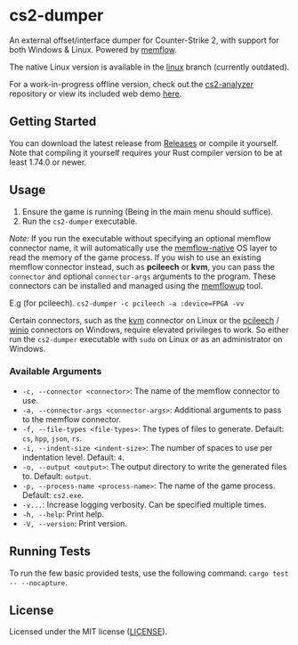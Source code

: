 # cs2-dumper

An external offset/interface dumper for Counter-Strike 2, with support for both Windows & Linux. Powered
by [memflow](https://github.com/memflow/memflow).

The native Linux version is available in the [linux](https://github.com/a2x/cs2-dumper/tree/linux) branch (currently
outdated).

For a work-in-progress offline version, check out the [cs2-analyzer](https://github.com/a2x/cs2-analyzer) repository or
view its included web demo [here](https://a2x.github.io/cs2-analyzer).

## Getting Started

You can download the latest release from [Releases](https://github.com/a2x/cs2-dumper/releases) or compile it yourself.
Note that compiling it yourself requires your Rust compiler version to be at least 1.74.0 or newer.

## Usage

1. Ensure the game is running (Being in the main menu should suffice).
2. Run the `cs2-dumper` executable.

_Note:_ If you run the executable without specifying an optional memflow connector name, it will automatically use the
[memflow-native](https://github.com/memflow/memflow-native) OS layer to read the memory of the game process. If you
wish to use an existing memflow connector instead, such as **pcileech** or **kvm**, you can pass the `connector` and
optional `connector-args` arguments to the program. These connectors can be installed and managed using
the [memflowup](https://github.com/memflow/memflowup) tool.

E.g (for pcileech). `cs2-dumper -c pcileech -a :device=FPGA -vv`

Certain connectors, such as the [kvm](https://github.com/memflow/memflow-kvm) connector on Linux or
the [pcileech](https://github.com/memflow/memflow-pcileech) / [winio](https://github.com/a2x/memflow-winio)
connectors on Windows, require elevated privileges to work. So either run the `cs2-dumper` executable with `sudo` on
Linux or as an administrator on Windows.

### Available Arguments

- `-c, --connector <connector>`: The name of the memflow connector to use.
- `-a, --connector-args <connector-args>`: Additional arguments to pass to the memflow connector.
- `-f, --file-types <file-types>`: The types of files to generate. Default: `cs`, `hpp`,  `json`, `rs`.
- `-i, --indent-size <indent-size>`: The number of spaces to use per indentation level. Default: `4`.
- `-o, --output <output>`: The output directory to write the generated files to. Default: `output`.
- `-p, --process-name <process-name>`: The name of the game process. Default: `cs2.exe`.
- `-v...`: Increase logging verbosity. Can be specified multiple times.
- `-h, --help`: Print help.
- `-V, --version`: Print version.

## Running Tests

To run the few basic provided tests, use the following command: `cargo test -- --nocapture`.

## License

Licensed under the MIT license ([LICENSE](./LICENSE)).
